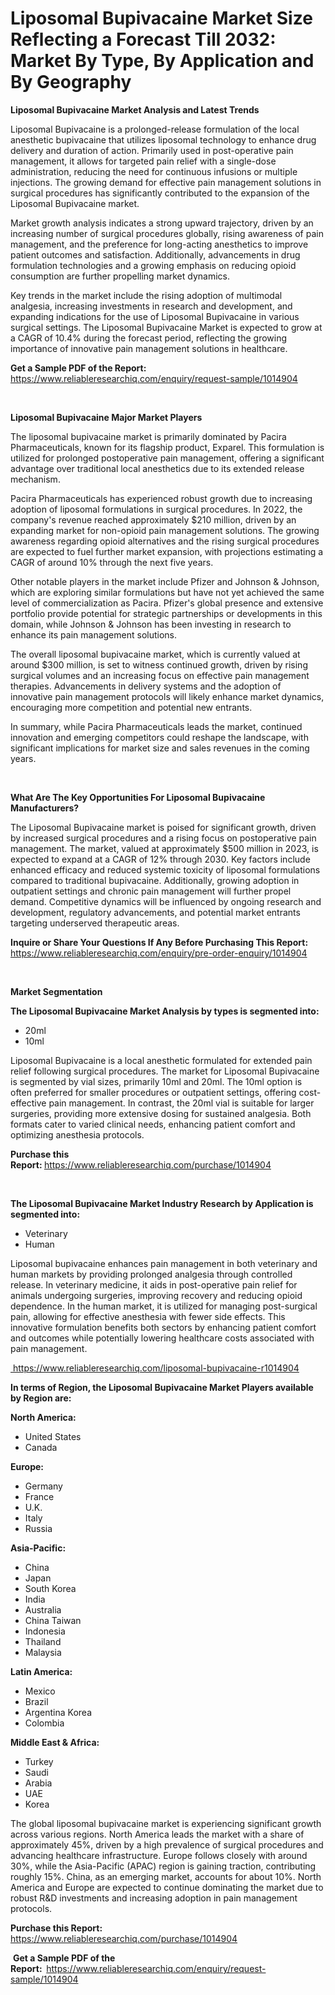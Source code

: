 <p><h1>Liposomal Bupivacaine Market Size Reflecting a Forecast Till 2032: Market By Type, By Application and By Geography</h1></p><p><strong>Liposomal Bupivacaine Market Analysis and Latest Trends</strong></p>
<p><p>Liposomal Bupivacaine is a prolonged-release formulation of the local anesthetic bupivacaine that utilizes liposomal technology to enhance drug delivery and duration of action. Primarily used in post-operative pain management, it allows for targeted pain relief with a single-dose administration, reducing the need for continuous infusions or multiple injections. The growing demand for effective pain management solutions in surgical procedures has significantly contributed to the expansion of the Liposomal Bupivacaine market.</p><p>Market growth analysis indicates a strong upward trajectory, driven by an increasing number of surgical procedures globally, rising awareness of pain management, and the preference for long-acting anesthetics to improve patient outcomes and satisfaction. Additionally, advancements in drug formulation technologies and a growing emphasis on reducing opioid consumption are further propelling market dynamics.</p><p>Key trends in the market include the rising adoption of multimodal analgesia, increasing investments in research and development, and expanding indications for the use of Liposomal Bupivacaine in various surgical settings. The Liposomal Bupivacaine Market is expected to grow at a CAGR of 10.4% during the forecast period, reflecting the growing importance of innovative pain management solutions in healthcare.</p></p>
<p><strong>Get a Sample PDF of the Report:&nbsp;</strong> <a href="https://www.reliableresearchiq.com/enquiry/request-sample/1014904?utm_campaign=2947&utm_medium=2&utm_source=Github&utm_content=ia&utm_term=17042025&utm_id=liposomal-bupivacaine">https://www.reliableresearchiq.com/enquiry/request-sample/1014904</a></p>
<p>&nbsp;</p>
<p><strong>Liposomal Bupivacaine Major Market Players</strong></p>
<p><p>The liposomal bupivacaine market is primarily dominated by Pacira Pharmaceuticals, known for its flagship product, Exparel. This formulation is utilized for prolonged postoperative pain management, offering a significant advantage over traditional local anesthetics due to its extended release mechanism.</p><p>Pacira Pharmaceuticals has experienced robust growth due to increasing adoption of liposomal formulations in surgical procedures. In 2022, the company's revenue reached approximately $210 million, driven by an expanding market for non-opioid pain management solutions. The growing awareness regarding opioid alternatives and the rising surgical procedures are expected to fuel further market expansion, with projections estimating a CAGR of around 10% through the next five years.</p><p>Other notable players in the market include Pfizer and Johnson & Johnson, which are exploring similar formulations but have not yet achieved the same level of commercialization as Pacira. Pfizer's global presence and extensive portfolio provide potential for strategic partnerships or developments in this domain, while Johnson & Johnson has been investing in research to enhance its pain management solutions.</p><p>The overall liposomal bupivacaine market, which is currently valued at around $300 million, is set to witness continued growth, driven by rising surgical volumes and an increasing focus on effective pain management therapies. Advancements in delivery systems and the adoption of innovative pain management protocols will likely enhance market dynamics, encouraging more competition and potential new entrants.</p><p>In summary, while Pacira Pharmaceuticals leads the market, continued innovation and emerging competitors could reshape the landscape, with significant implications for market size and sales revenues in the coming years.</p></p>
<p>&nbsp;</p>
<p><strong>What Are The Key Opportunities For Liposomal Bupivacaine Manufacturers?</strong></p>
<p><p>The Liposomal Bupivacaine market is poised for significant growth, driven by increased surgical procedures and a rising focus on postoperative pain management. The market, valued at approximately $500 million in 2023, is expected to expand at a CAGR of 12% through 2030. Key factors include enhanced efficacy and reduced systemic toxicity of liposomal formulations compared to traditional bupivacaine. Additionally, growing adoption in outpatient settings and chronic pain management will further propel demand. Competitive dynamics will be influenced by ongoing research and development, regulatory advancements, and potential market entrants targeting underserved therapeutic areas.</p></p>
<p><strong>Inquire or Share Your Questions If Any Before Purchasing This Report:</strong> <a href="https://www.reliableresearchiq.com/enquiry/pre-order-enquiry/1014904?utm_campaign=2947&utm_medium=2&utm_source=Github&utm_content=ia&utm_term=17042025&utm_id=liposomal-bupivacaine">https://www.reliableresearchiq.com/enquiry/pre-order-enquiry/1014904</a></p>
<p>&nbsp;</p>
<p><strong>Market Segmentation</strong></p>
<p><strong>The Liposomal Bupivacaine Market Analysis by types is segmented into:</strong></p>
<p><ul><li>20ml</li><li>10ml</li></ul></p>
<p><p>Liposomal Bupivacaine is a local anesthetic formulated for extended pain relief following surgical procedures. The market for Liposomal Bupivacaine is segmented by vial sizes, primarily 10ml and 20ml. The 10ml option is often preferred for smaller procedures or outpatient settings, offering cost-effective pain management. In contrast, the 20ml vial is suitable for larger surgeries, providing more extensive dosing for sustained analgesia. Both formats cater to varied clinical needs, enhancing patient comfort and optimizing anesthesia protocols.</p></p>
<p><strong>Purchase this Report:&nbsp;</strong><a href="https://www.reliableresearchiq.com/purchase/1014904?utm_campaign=2947&utm_medium=2&utm_source=Github&utm_content=ia&utm_term=17042025&utm_id=liposomal-bupivacaine">https://www.reliableresearchiq.com/purchase/1014904</a></p>
<p>&nbsp;</p>
<p><strong>The Liposomal Bupivacaine Market Industry Research by Application is segmented into:</strong></p>
<p><ul><li>Veterinary</li><li>Human</li></ul></p>
<p><p>Liposomal bupivacaine enhances pain management in both veterinary and human markets by providing prolonged analgesia through controlled release. In veterinary medicine, it aids in post-operative pain relief for animals undergoing surgeries, improving recovery and reducing opioid dependence. In the human market, it is utilized for managing post-surgical pain, allowing for effective anesthesia with fewer side effects. This innovative formulation benefits both sectors by enhancing patient comfort and outcomes while potentially lowering healthcare costs associated with pain management.</p></p>
<p><a href="https://www.reliableresearchiq.com/liposomal-bupivacaine-r1014904?utm_campaign=2947&utm_medium=2&utm_source=Github&utm_content=ia&utm_term=17042025&utm_id=liposomal-bupivacaine">&nbsp;https://www.reliableresearchiq.com/liposomal-bupivacaine-r1014904</a></p>
<p><strong>In terms of Region, the Liposomal Bupivacaine Market Players available by Region are:</strong></p>
<p>
    <p> <strong> North America: </strong>
        <ul>
            <li>United States</li>
            <li>Canada</li>
        </ul>
        </p> 
    <p> <strong> Europe: </strong>
        <ul>
            <li>Germany</li>
            <li>France</li>
            <li>U.K.</li>
            <li>Italy</li>
            <li>Russia</li>
        </ul>
        </p> 
    <p> <strong> Asia-Pacific: </strong>
        <ul>
            <li>China</li>
            <li>Japan</li>
            <li>South Korea</li>
            <li>India</li>
            <li>Australia</li>
            <li>China Taiwan</li>
            <li>Indonesia</li>
            <li>Thailand</li>
            <li>Malaysia</li>
        </ul>
        </p> 
    <p> <strong> Latin America: </strong>
        <ul>
            <li>Mexico</li>
            <li>Brazil</li>
            <li>Argentina Korea</li>
            <li>Colombia</li>
        </ul>
        </p> 
    <p> <strong> Middle East & Africa: </strong>
        <ul>
            <li>Turkey</li>
            <li>Saudi</li>
            <li>Arabia</li>
            <li>UAE</li>
            <li>Korea</li>
        </ul>
    </p>
    </p>
<p><p>The global liposomal bupivacaine market is experiencing significant growth across various regions. North America leads the market with a share of approximately 45%, driven by a high prevalence of surgical procedures and advancing healthcare infrastructure. Europe follows closely with around 30%, while the Asia-Pacific (APAC) region is gaining traction, contributing roughly 15%. China, as an emerging market, accounts for about 10%. North America and Europe are expected to continue dominating the market due to robust R&D investments and increasing adoption in pain management protocols.</p></p>
<p><strong>Purchase this Report: </strong><a href="https://www.reliableresearchiq.com/purchase/1014904?utm_campaign=2947&utm_medium=2&utm_source=Github&utm_content=ia&utm_term=17042025&utm_id=liposomal-bupivacaine">https://www.reliableresearchiq.com/purchase/1014904</a></p>
<p>&nbsp;<strong>Get a Sample PDF of the Report:&nbsp;&nbsp;</strong><a href="https://www.reliableresearchiq.com/enquiry/request-sample/1014904?utm_campaign=2947&utm_medium=2&utm_source=Github&utm_content=ia&utm_term=17042025&utm_id=liposomal-bupivacaine">https://www.reliableresearchiq.com/enquiry/request-sample/1014904</a></p>
<p><strong></strong></p>
<p><p></p><p></p><p></p></p>